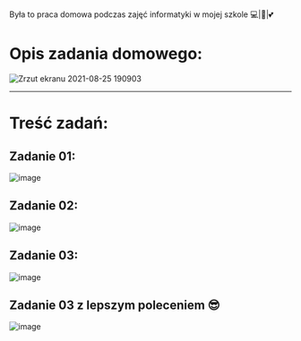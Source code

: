 Była to praca domowa podczas zajęć informatyki w mojej szkole 💻|🐍|💕


<h1>Opis zadania domowego:</h1>

![Zrzut ekranu 2021-08-25 190903](https://user-images.githubusercontent.com/65869511/130834771-01082e27-d34c-45e0-b3b9-874b80072f81.png)

-------------------------------------------------------------------------
<h1>Treść zadań:</h1>

<h2>Zadanie 01:</h2>

![image](https://user-images.githubusercontent.com/65869511/130835391-d320e845-503c-49f4-a705-2b462b8c826e.png)

<h2>Zadanie 02:</h2>

![image](https://user-images.githubusercontent.com/65869511/130835452-554d03ae-3e59-4249-850c-b10e67b0266f.png)

<h2>Zadanie 03:</h2>

![image](https://user-images.githubusercontent.com/65869511/130835478-b18375ae-703c-4024-9bff-90f32a1a47f2.png)

<h2>Zadanie 03 z lepszym poleceniem 😎</h2>

![image](https://user-images.githubusercontent.com/65869511/130835502-20935d35-873a-4e51-9563-c88f41cd6245.png)
